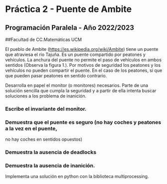 # Práctica 2 - Puente de Ambite
## Programación Paralela - Año 2022/2023
##Facultad de CC.Matemáticas UCM

El pueblo de Ambite (https://es.wikipedia.org/wiki/Ambite) tiene un puente que atraviesa el río Tajuña. Es un puente compartido por peatones y vehículos. La anchura del
puente no permite el paso de vehículos en ambos sentidos (Observa la figura 1.). Por motivos de seguridad los peatones y los vehículos no pueden compartir el puente. En el caso de los peatones, sí que que pueden pasar peatones en sentido contrario.

Desarrolla en papel el monitor (o monitores) necesarios. Parte de una solución sencilla que cumpla la seguridad y a partir de ella intenta buscar soluciones a los problema de inanición.
### Escribe el invariante del monitor.
### Demuestra que el puente es seguro (no hay coches y peatones a la vez en el puente,
no hay coches en sentidos opuestos)
### Demuestra la ausencia de deadlocks
### Demuestra la ausencia de inanición.

Implementa una solución en python con la biblioteca multiprocessing.
